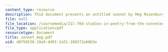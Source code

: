 ```yaml
---
content_type: resource
description: Thid document presents an untitled sonnet by Meg Rosenburg.
file: null
file_location: /coursemedia/21l-704-studies-in-poetry-from-the-sonneteers-to-the-metaphysicals-spring-2006/d8f5653610a9dd912a51188372a60b5e_sonnet_meg.pdf
file_type: application/pdf
resourcetype: Document
title: sonnet_meg.pdf
uid: d8f56536-10a9-dd91-2a51-188372a60b5e
---
```

